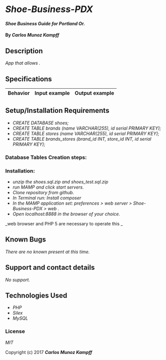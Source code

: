 # _Shoe-Business-PDX_

#### _Shoe Business Guide for Portland Or._

#### By _**Carlos Munoz Kampff**_

## Description

_App that allows ._


## Specifications

| Behavior                                              |   Input example   |  Output example |
|-------------------------------------------------------|:-----------------:|:---------------:|


## Setup/Installation Requirements
* _CREATE DATABASE shoes;_
* _CREATE TABLE brands (name VARCHAR(255), id serial PRIMARY KEY);_
* _CREATE TABLE stores (name VARCHAR(255), id serial PRIMARY KEY);_
* _CREATE TABLE brands_stores (brand_id INT, store_id INT, id serial PRIMARY KEY);_
### Database Tables Creation steps:


### Installation:
* _unzip the shoes.sql.zip and shoes_test.sql.zip_
* _run MAMP and click start servers._
* _Clone repository from github._
* _In Terminal run: Install composer_
* _In the MAMP application set: preferences > web server > Shoe-Business-PDX > web ._
* _Open localhost:8888 in the browser of your choice._


_web browser and PHP 5 are necessary to operate this _

## Known Bugs

_There are no known present at this time._

## Support and contact details

_No support._

## Technologies Used

* _PHP_
* _Silex_
* _MySQL_

### License

*MIT*

Copyright (c) 2017 **_Carlos Munoz Kampff_**
